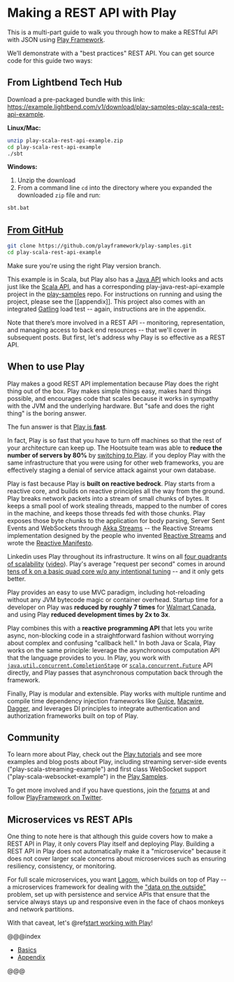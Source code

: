 # Making a REST API with Play

This is a multi-part guide to walk you through how to make a RESTful API with JSON using [Play Framework](https://playframework.com).

We’ll demonstrate with a "best practices" REST API.  You can get source code for this guide two ways:

## From Lightbend Tech Hub

Download a pre-packaged bundle with this link: <https://example.lightbend.com/v1/download/play-samples-play-scala-rest-api-example>.

**Linux/Mac:**

```bash
unzip play-scala-rest-api-example.zip
cd play-scala-rest-api-example
./sbt
```

**Windows:**

1. Unzip the download
1. From a command line `cd` into the directory where you expanded the downloaded `zip` file and run:

```bash
sbt.bat
```

## [From GitHub](https://github.com/playframework/play-samples)

```bash
git clone https://github.com/playframework/play-samples.git
cd play-scala-rest-api-example
```

Make sure you're using the right Play version branch.

This example is in Scala, but Play also has a [Java API](https://www.playframework.com/documentation/latest/JavaHome) which looks and acts just like the [Scala API](https://www.playframework.com/documentation/latest/ScalaHome), and has a corresponding play-java-rest-api-example project in the [play-samples](https://github.com/playframework/play-samples) repo.  For instructions on running and using the project, please see the [[appendix]].  This project also comes with an integrated [Gatling](http://gatling.io/) load test -- again, instructions are in the appendix.

Note that there’s more involved in a REST API -- monitoring, representation, and managing access to back end resources -- that we'll cover in subsequent posts.  But first, let's address why Play is so effective as a REST API.

## When to use Play

Play makes a good REST API implementation because Play does the right thing out of the box.  Play makes simple things easy, makes hard things possible, and encourages code that scales because it works in sympathy with the JVM and the underlying hardware. But "safe and does the right thing" is the boring answer.

The fun answer is that [Play is **fast**](https://www.lightbend.com/blog/why-is-play-framework-so-fast).

In fact, Play is so fast that you have to turn off machines so that the rest of your architecture can keep up.  The Hootsuite team was able to **reduce the number of servers by 80%** by [switching to Play](https://www.lightbend.com/resources/case-studies-and-stories/how-hootsuite-modernized-its-url-shortener).  if you deploy Play with the same infrastructure that you were using for other web frameworks, you are effectively staging a denial of service attack against your own database.

Play is fast because Play is **built on reactive bedrock**.  Play starts from a reactive core, and builds on reactive principles all the way from the ground.  Play breaks network packets into a stream of small chunks of bytes.  It keeps a small pool of work stealing threads, mapped to the number of cores in the machine, and keeps those threads fed with those chunks.  Play exposes those byte chunks to the application for body parsing, Server Sent Events and WebSockets through [Akka Streams](http://doc.akka.io/docs/akka/2.5/scala/stream/stream-introduction.html) -- the Reactive Streams implementation designed by the people who invented [Reactive Streams](http://www.reactive-streams.org/) and wrote the [Reactive Manifesto](http://www.reactivemanifesto.org/).

Linkedin uses Play throughout its infrastructure. It wins on all [four quadrants of scalability](http://www.slideshare.net/brikis98/the-play-framework-at-linkedin/128-Outline1_Getting_started_with_Play2) ([video](https://youtu.be/8z3h4Uv9YbE)).  Play's average "request per second" comes in around [tens of k on a basic quad core w/o any intentional tuning](https://twitter.com/kevinbowling1/status/764188720140398592) -- and it only gets better.

Play provides an easy to use MVC paradigm, including hot-reloading without any JVM bytecode magic or container overhead.  Startup time for a developer on Play was **reduced by roughly 7 times** for [Walmart Canada](https://www.lightbend.com/resources/case-studies-and-stories/walmart-boosts-conversions-by-20-with-lightbend-reactive-platform), and using Play **reduced development times by 2x to 3x**.

Play combines this with a **reactive programming API** that lets you write async, non-blocking code in a straightforward fashion without worrying about complex and confusing "callback hell."  In both Java or Scala, Play works on the same principle: leverage the asynchronous computation API that the language provides to you.  In Play, you work with [`java.util.concurrent.CompletionStage`](https://docs.oracle.com/javase/8/docs/technotes/guides/concurrency/changes8.html) or [`scala.concurrent.Future`](http://docs.scala-lang.org/overviews/core/futures.html) API directly, and Play passes that asynchronous computation back through the framework.

Finally, Play is modular and extensible.  Play works with multiple runtime and compile time dependency injection frameworks like [Guice](https://www.playframework.com/documentation/latest/ScalaDependencyInjection), [Macwire](https://di-in-scala.github.io/), [Dagger](https://google.github.io/dagger/), and leverages DI principles to integrate authentication and authorization frameworks built on top of Play.

## Community

To learn more about Play, check out the [Play tutorials](https://playframework.com/documentation/latest/Tutorials) and see more examples and blog posts about Play, including streaming server-side events ("play-scala-streaming-example") and first class WebSocket support ("play-scala-websocket-example") in the [Play Samples](https://github.com/playframework/play-samples).

To get more involved and if you have questions, join the [forums](https://github.com/playframework/playframework/discussions) at  and follow [PlayFramework on Twitter](https://twitter.com/playframework).

## Microservices vs REST APIs

One thing to note here is that although this guide covers how to make a REST API in Play, it only covers Play itself and deploying Play.  Building a REST API in Play does not automatically make it a "microservice" because it does not cover larger scale concerns about microservices such as ensuring resiliency, consistency, or monitoring.

For full scale microservices, you want [Lagom](http://www.lagomframework.com/), which builds on top of Play -- a microservices framework for dealing with the ["data on the outside"](https://blog.acolyer.org/2016/09/13/data-on-the-outside-versus-data-on-the-inside/) problem, set up with persistence and service APIs that ensure that the service always stays up and responsive even in the face of chaos monkeys and network partitions.

With that caveat, let's @ref[start working with Play](part-1/index.md)!

@@@index

* [Basics](part-1/index.md)
* [Appendix](appendix.md)

@@@
